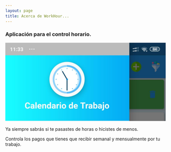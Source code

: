 ```yaml
---
layout: page
title: Acerca de WorkHour...    
---
```

### Aplicación para el control horario.

![Menu de WorkHour](/assets/img/menu.png)

Ya siempre sabrás si te pasastes de horas o hicistes de menos.

Controla los pagos que tienes que recibir semanal y mensualmente por tu  trabajo.
